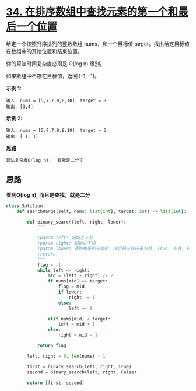 # [34. 在排序数组中查找元素的第一个和最后一个位置](https://leetcode-cn.com/problems/find-first-and-last-position-of-element-in-sorted-array/)

给定一个按照升序排列的整数数组 nums，和一个目标值 target。找出给定目标值在数组中的开始位置和结束位置。

你的算法时间复杂度必须是 O(log n) 级别。

如果数组中不存在目标值，返回 [-1, -1]。

**示例 1:**

```
输入: nums = [5,7,7,8,8,10], target = 8
输出: [3,4]
```

**示例 2:**

```
输入: nums = [5,7,7,8,8,10], target = 6
输出: [-1,-1]
```



**思路**

```
算法复杂度O(log n)，一看就是二分了
```





## 思路

**看到O(log n), 而且是查找，就是二分**

```python
class Solution:
    def searchRange(self, nums: list[int], target: int) -> list[int]:

        def binary_search(left, right, lower):
            """

            :param left: 起始左下标
            :param right: 起始右下标
            :param lower: 遇到相等的元素时，决定是左移还是右移, True: 左移, False: 右移
            :return:
            """
            flag = -1
            while left <= right:
                mid = (left + right) // 2
                if nums[mid] == target:
                    flag = mid
                    if lower:
                        right -= 1
                    else:
                        left += 1

                elif nums[mid] < target:
                    left = mid + 1
                else:
                    right = mid - 1

            return flag

        left, right = 0, len(nums) - 1

        first = binary_search(left, right, True)
        second = binary_search(left, right, False)
        
        return [first, second]

```

